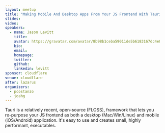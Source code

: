 ```yaml
---
layout: meetup
title: "Making Mobile And Desktop Apps From Your JS Frontend With Tauri"
slides: 
video:
speakers:
  - name: Jason Levitt
    title:
    avatar: https://gravatar.com/avatar/8b98b1ceba59011de5b6183167dc4e89bc76d079e771dd00eacc07c3f86d0dfe
    bio:
    email:
    homepage:
    twitter:
    github:
    linkedin: levitt
sponsor: cloudflare
venue: cloudflare
after: lazarus
organizers:
  - pcostanzo
  - joahg
---
```


Tauri is a relatively recent, open-source (FLOSS), framework that lets you re-purpose your JS frontend as both a desktop (Mac/Win/Linux) and mobile (iOS/Android) application. It's easy to use and creates small, highly performant, executables.
